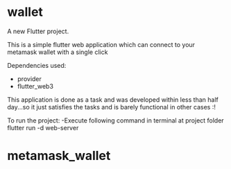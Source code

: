 # wallet

A new Flutter project.

This is a simple flutter web application which can connect to your metamask wallet with a single click

Dependencies used:
- provider
- flutter_web3

This application is done as a task and was developed within less than half day...so it just satisfies the tasks and is barely functional in other cases :!

To run the project:
-Execute following command in terminal at project folder
flutter run -d web-server

# metamask_wallet
